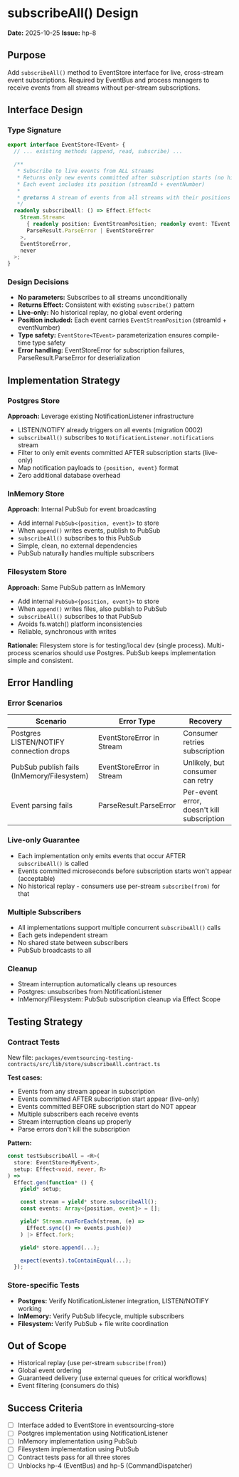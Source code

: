 # subscribeAll() Design

**Date:** 2025-10-25
**Issue:** hp-8

## Purpose

Add `subscribeAll()` method to EventStore interface for live, cross-stream event subscriptions. Required by EventBus and process managers to receive events from all streams without per-stream subscriptions.

## Interface Design

### Type Signature

```typescript
export interface EventStore<TEvent> {
  // ... existing methods (append, read, subscribe) ...

  /**
   * Subscribe to live events from ALL streams
   * Returns only new events committed after subscription starts (no historical replay)
   * Each event includes its position (streamId + eventNumber)
   *
   * @returns A stream of events from all streams with their positions
   */
  readonly subscribeAll: () => Effect.Effect<
    Stream.Stream<
      { readonly position: EventStreamPosition; readonly event: TEvent },
      ParseResult.ParseError | EventStoreError
    >,
    EventStoreError,
    never
  >;
}
```

### Design Decisions

- **No parameters:** Subscribes to all streams unconditionally
- **Returns Effect<Stream>:** Consistent with existing `subscribe()` pattern
- **Live-only:** No historical replay, no global event ordering
- **Position included:** Each event carries `EventStreamPosition` (streamId + eventNumber)
- **Type safety:** `EventStore<TEvent>` parameterization ensures compile-time type safety
- **Error handling:** EventStoreError for subscription failures, ParseResult.ParseError for deserialization

## Implementation Strategy

### Postgres Store

**Approach:** Leverage existing NotificationListener infrastructure

- LISTEN/NOTIFY already triggers on all events (migration 0002)
- `subscribeAll()` subscribes to `NotificationListener.notifications` stream
- Filter to only emit events committed AFTER subscription starts (live-only)
- Map notification payloads to `{position, event}` format
- Zero additional database overhead

### InMemory Store

**Approach:** Internal PubSub for event broadcasting

- Add internal `PubSub<{position, event}>` to store
- When `append()` writes events, publish to PubSub
- `subscribeAll()` subscribes to this PubSub
- Simple, clean, no external dependencies
- PubSub naturally handles multiple subscribers

### Filesystem Store

**Approach:** Same PubSub pattern as InMemory

- Add internal `PubSub<{position, event}>` to store
- When `append()` writes files, also publish to PubSub
- `subscribeAll()` subscribes to that PubSub
- Avoids fs.watch() platform inconsistencies
- Reliable, synchronous with writes

**Rationale:** Filesystem store is for testing/local dev (single process). Multi-process scenarios should use Postgres. PubSub keeps implementation simple and consistent.

## Error Handling

### Error Scenarios

| Scenario                                   | Error Type                | Recovery                                   |
| ------------------------------------------ | ------------------------- | ------------------------------------------ |
| Postgres LISTEN/NOTIFY connection drops    | EventStoreError in Stream | Consumer retries subscription              |
| PubSub publish fails (InMemory/Filesystem) | EventStoreError in Stream | Unlikely, but consumer can retry           |
| Event parsing fails                        | ParseResult.ParseError    | Per-event error, doesn't kill subscription |

### Live-only Guarantee

- Each implementation only emits events that occur AFTER `subscribeAll()` is called
- Events committed microseconds before subscription starts won't appear (acceptable)
- No historical replay - consumers use per-stream `subscribe(from)` for that

### Multiple Subscribers

- All implementations support multiple concurrent `subscribeAll()` calls
- Each gets independent stream
- No shared state between subscribers
- PubSub broadcasts to all

### Cleanup

- Stream interruption automatically cleans up resources
- Postgres: unsubscribes from NotificationListener
- InMemory/Filesystem: PubSub subscription cleanup via Effect Scope

## Testing Strategy

### Contract Tests

New file: `packages/eventsourcing-testing-contracts/src/lib/store/subscribeAll.contract.ts`

**Test cases:**

- Events from any stream appear in subscription
- Events committed AFTER subscription start appear (live-only)
- Events committed BEFORE subscription start do NOT appear
- Multiple subscribers each receive events
- Stream interruption cleans up properly
- Parse errors don't kill the subscription

**Pattern:**

```typescript
const testSubscribeAll = <R>(
  store: EventStore<MyEvent>,
  setup: Effect<void, never, R>
) =>
  Effect.gen(function* () {
    yield* setup;

    const stream = yield* store.subscribeAll();
    const events: Array<{position, event}> = [];

    yield* Stream.runForEach(stream, (e) =>
      Effect.sync(() => events.push(e))
    ) |> Effect.fork;

    yield* store.append(...);

    expect(events).toContainEqual(...);
  });
```

### Store-specific Tests

- **Postgres:** Verify NotificationListener integration, LISTEN/NOTIFY working
- **InMemory:** Verify PubSub lifecycle, multiple subscribers
- **Filesystem:** Verify PubSub + file write coordination

## Out of Scope

- Historical replay (use per-stream `subscribe(from)`)
- Global event ordering
- Guaranteed delivery (use external queues for critical workflows)
- Event filtering (consumers do this)

## Success Criteria

- [ ] Interface added to EventStore in eventsourcing-store
- [ ] Postgres implementation using NotificationListener
- [ ] InMemory implementation using PubSub
- [ ] Filesystem implementation using PubSub
- [ ] Contract tests pass for all three stores
- [ ] Unblocks hp-4 (EventBus) and hp-5 (CommandDispatcher)
